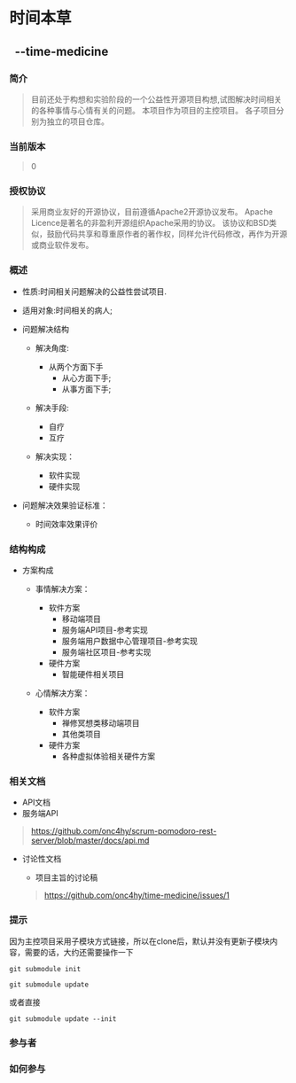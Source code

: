 时间本草
===
&nbsp;&nbsp;--time-medicine
---

### 简介

> 目前还处于构想和实验阶段的一个公益性开源项目构想,试图解决时间相关的各种事情与心情有关的问题。
> 本项目作为项目的主控项目。
> 各子项目分别为独立的项目仓库。

### 当前版本
> 0

### 授权协议
> 采用商业友好的开源协议，目前遵循Apache2开源协议发布。
> Apache Licence是著名的非盈利开源组织Apache采用的协议。
> 该协议和BSD类似，鼓励代码共享和尊重原作者的著作权，同样允许代码修改，再作为开源或商业软件发布。

### 概述

* 性质:时间相关问题解决的公益性尝试项目.

* 适用对象:时间相关的病人;

* 问题解决结构
    * 解决角度:
        * 从两个方面下手
	        * 从心方面下手;
	        * 从事方面下手;
    * 解决手段:
        * 自疗
        * 互疗
        
    * 解决实现：
		* 软件实现
		* 硬件实现

* 问题解决效果验证标准：
    * 时间效率效果评价

### 结构构成
* 方案构成
    * 事情解决方案：
        * 软件方案
            * 移动端项目
            * 服务端API项目-参考实现
            * 服务端用户数据中心管理项目-参考实现
            * 服务端社区项目-参考实现
        * 硬件方案
            * 智能硬件相关项目

    * 心情解决方案：
        * 软件方案
            * 禅修冥想类移动端项目
            * 其他类项目
        * 硬件方案
            * 各种虚拟体验相关硬件方案
            
### 相关文档
 * API文档
  * 服务端API
   
  > <https://github.com/onc4hy/scrum-pomodoro-rest-server/blob/master/docs/api.md>
  
 * 讨论性文档
   * 项目主旨的讨论稿
   
   > <https://github.com/onc4hy/time-medicine/issues/1>
   
### 提示
  因为主控项目采用子模块方式链接，所以在clone后，默认并没有更新子模块内容，需要的话，大约还需要操作一下
  
  `git submodule init`
  
  `git submodule update`
  
  或者直接
  
  `git submodule update --init`

### 参与者

### 如何参与
